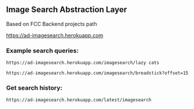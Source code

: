 ## Image Search Abstraction Layer

Based on FCC Backend projects path

https://ad-imagesearch.herokuapp.com

### Example search queries:
`https://ad-imagesearch.herokuapp.com/imagesearch/lazy cats`

`https://ad-imagesearch.herokuapp.com/imagesearch/breadstick?offset=15`

### Get search history:
`https://ad-imagesearch.herokuapp.com/latest/imagesearch`
